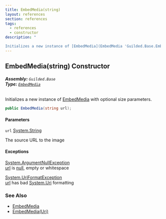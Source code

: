 ```yaml
---
title: EmbedMedia(string)
layout: references
section: references
tags:
  - references
  - constructor
description: "

Initializes a new instance of [EmbedMedia](EmbedMedia 'Guilded.Base.Embeds.EmbedMedia') with optional size parameters."
---
```


## EmbedMedia(string) Constructor
###### **Assembly:** `Guilded.Base`<br/>**Type:** [`EmbedMedia`](EmbedMedia 'Guilded.Base.Embeds.EmbedMedia')

Initializes a new instance of [EmbedMedia](EmbedMedia 'Guilded.Base.Embeds.EmbedMedia') with optional size parameters.

```csharp
public EmbedMedia(string url);
```
#### Parameters

<a name='Guilded.Base.Embeds.EmbedMedia.EmbedMedia(string).url'></a>

`url` [System.String](https://docs.microsoft.com/en-us/dotnet/api/System.String 'System.String')

The source URL to the image

#### Exceptions

[System.ArgumentNullException](https://docs.microsoft.com/en-us/dotnet/api/System.ArgumentNullException 'System.ArgumentNullException')  
[url](EmbedMedia.EmbedMedia(string)#Guilded.Base.Embeds.EmbedMedia.EmbedMedia(string).url 'Guilded.Base.Embeds.EmbedMedia.EmbedMedia(string).url') is [null](https://docs.microsoft.com/en-us/dotnet/csharp/language-reference/keywords/null 'https://docs.microsoft.com/en-us/dotnet/csharp/language-reference/keywords/null'), empty or whitespace

[System.UriFormatException](https://docs.microsoft.com/en-us/dotnet/api/System.UriFormatException 'System.UriFormatException')  
[url](EmbedMedia.EmbedMedia(string)#Guilded.Base.Embeds.EmbedMedia.EmbedMedia(string).url 'Guilded.Base.Embeds.EmbedMedia.EmbedMedia(string).url') has bad [System.Uri](https://docs.microsoft.com/en-us/dotnet/api/System.Uri 'System.Uri') formatting

### See Also
- [EmbedMedia](EmbedMedia 'Guilded.Base.Embeds.EmbedMedia')
- [EmbedMedia(Uri)](EmbedMedia.EmbedMedia(Uri) 'Guilded.Base.Embeds.EmbedMedia.EmbedMedia(Uri)')